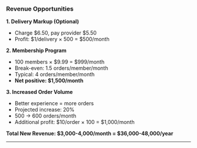 ### Revenue Opportunities

**1. Delivery Markup (Optional)**

- Charge $6.50, pay provider $5.50
- Profit: $1/delivery × 500 = $500/month

**2. Membership Program**

- 100 members × $9.99 = $999/month
- Break-even: 1.5 orders/member/month
- Typical: 4 orders/member/month
- **Net positive: $1,500/month**

**3. Increased Order Volume**

- Better experience = more orders
- Projected increase: 20%
- 500 → 600 orders/month
- Additional profit: $10/order × 100 = $1,000/month

**Total New Revenue: $3,000-4,000/month = $36,000-48,000/year**

---
